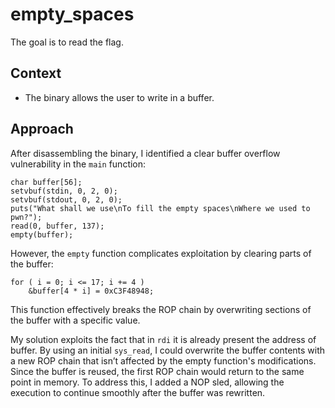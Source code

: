 # empty_spaces
The goal is to read the flag.

## Context
- The binary allows the user to write in a buffer.

## Approach
After disassembling the binary, I identified a clear buffer overflow vulnerability in the `main` function:
```{c}
char buffer[56]; 
setvbuf(stdin, 0, 2, 0);
setvbuf(stdout, 0, 2, 0);
puts("What shall we use\nTo fill the empty spaces\nWhere we used to pwn?");
read(0, buffer, 137);
empty(buffer);
```
However, the `empty` function complicates exploitation by clearing parts of the buffer:
```{c}
for ( i = 0; i <= 17; i += 4 )
    &buffer[4 * i] = 0xC3F48948;
```
This function effectively breaks the ROP chain by overwriting sections of the buffer with a specific value.

My solution exploits the fact that in `rdi` it is already present the address of buffer. By using an initial `sys_read`, I could overwrite the buffer contents with a new ROP chain that isn’t affected by the empty function's modifications. Since the buffer is reused, the first ROP chain would return to the same point in memory. To address this, I added a NOP sled, allowing the execution to continue smoothly after the buffer was rewritten.
